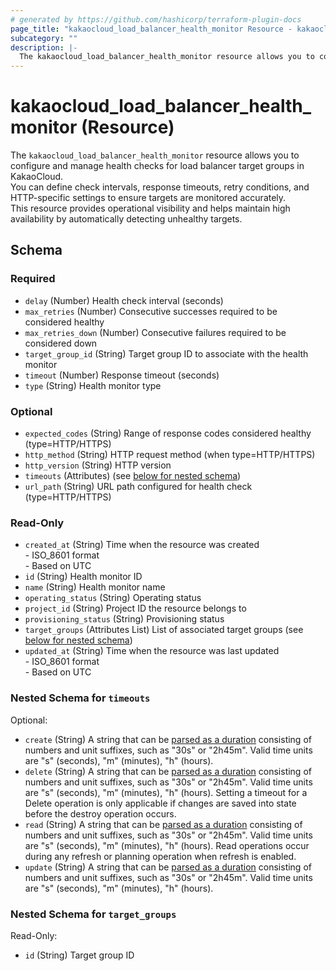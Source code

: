 ```yaml
---
# generated by https://github.com/hashicorp/terraform-plugin-docs
page_title: "kakaocloud_load_balancer_health_monitor Resource - kakaocloud"
subcategory: ""
description: |-
  The kakaocloud_load_balancer_health_monitor resource allows you to configure and manage health checks for load balancer target groups in KakaoCloud.You can define check intervals, response timeouts, retry conditions, and HTTP-specific settings to ensure targets are monitored accurately.This resource provides operational visibility and helps maintain high availability by automatically detecting unhealthy targets.
---
```


# kakaocloud_load_balancer_health_monitor (Resource)

The `kakaocloud_load_balancer_health_monitor` resource allows you to configure and manage health checks for load balancer target groups in KakaoCloud.  
You can define check intervals, response timeouts, retry conditions, and HTTP-specific settings to ensure targets are monitored accurately.  
This resource provides operational visibility and helps maintain high availability by automatically detecting unhealthy targets.



<!-- schema generated by tfplugindocs -->
## Schema

### Required

- `delay` (Number) Health check interval (seconds)
- `max_retries` (Number) Consecutive successes required to be considered healthy
- `max_retries_down` (Number) Consecutive failures required to be considered down
- `target_group_id` (String) Target group ID to associate with the health monitor
- `timeout` (Number) Response timeout (seconds)
- `type` (String) Health monitor type

### Optional

- `expected_codes` (String) Range of response codes considered healthy (type=HTTP/HTTPS)
- `http_method` (String) HTTP request method (when type=HTTP/HTTPS)
- `http_version` (String) HTTP version
- `timeouts` (Attributes) (see [below for nested schema](#nestedatt--timeouts))
- `url_path` (String) URL path configured for health check (type=HTTP/HTTPS)

### Read-Only

- `created_at` (String) Time when the resource was created <br/> - ISO_8601 format  <br/> - Based on UTC
- `id` (String) Health monitor ID
- `name` (String) Health monitor name
- `operating_status` (String) Operating status
- `project_id` (String) Project ID the resource belongs to
- `provisioning_status` (String) Provisioning status
- `target_groups` (Attributes List) List of associated target groups (see [below for nested schema](#nestedatt--target_groups))
- `updated_at` (String) Time when the resource was last updated <br/> - ISO_8601 format  <br/> - Based on UTC

<a id="nestedatt--timeouts"></a>
### Nested Schema for `timeouts`

Optional:

- `create` (String) A string that can be [parsed as a duration](https://pkg.go.dev/time#ParseDuration) consisting of numbers and unit suffixes, such as "30s" or "2h45m". Valid time units are "s" (seconds), "m" (minutes), "h" (hours).
- `delete` (String) A string that can be [parsed as a duration](https://pkg.go.dev/time#ParseDuration) consisting of numbers and unit suffixes, such as "30s" or "2h45m". Valid time units are "s" (seconds), "m" (minutes), "h" (hours). Setting a timeout for a Delete operation is only applicable if changes are saved into state before the destroy operation occurs.
- `read` (String) A string that can be [parsed as a duration](https://pkg.go.dev/time#ParseDuration) consisting of numbers and unit suffixes, such as "30s" or "2h45m". Valid time units are "s" (seconds), "m" (minutes), "h" (hours). Read operations occur during any refresh or planning operation when refresh is enabled.
- `update` (String) A string that can be [parsed as a duration](https://pkg.go.dev/time#ParseDuration) consisting of numbers and unit suffixes, such as "30s" or "2h45m". Valid time units are "s" (seconds), "m" (minutes), "h" (hours).


<a id="nestedatt--target_groups"></a>
### Nested Schema for `target_groups`

Read-Only:

- `id` (String) Target group ID
